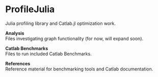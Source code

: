 # ProfileJulia
Julia profiling library and Catlab.jl optimization work.  
  
**Analysis**  
Files investigating graph functionality (for now, will expand soon).  
  
**Catlab Benchmarks**  
Files to run included Catlab Benchmarks.  
  
**References**  
Reference material for benchmarking tools and Catlab documentation.
